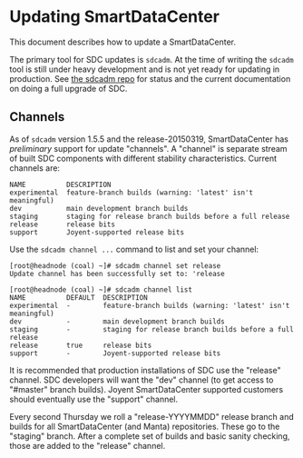 # Updating SmartDataCenter

This document describes how to update a SmartDataCenter.

The primary tool for SDC updates is `sdcadm`. At the time of writing the
`sdcadm` tool is still under heavy development and is not yet ready for updating
in production. See [the sdcadm repo](https://github.com/joyent/sdcadm#readme)
for status and the current documentation on doing a full upgrade of SDC.


## Channels

As of `sdcadm` version 1.5.5 and the release-20150319, SmartDataCenter has
*preliminary* support for update "channels". A "channel" is separate stream of
built SDC components with different stability characteristics. Current channels
are:

    NAME          DESCRIPTION
    experimental  feature-branch builds (warning: 'latest' isn't meaningful)
    dev           main development branch builds
    staging       staging for release branch builds before a full release
    release       release bits
    support       Joyent-supported release bits

Use the `sdcadm channel ...` command to list and set your channel:


    [root@headnode (coal) ~]# sdcadm channel set release
    Update channel has been successfully set to: 'release

    [root@headnode (coal) ~]# sdcadm channel list
    NAME          DEFAULT  DESCRIPTION
    experimental  -        feature-branch builds (warning: 'latest' isn't meaningful)
    dev           -        main development branch builds
    staging       -        staging for release branch builds before a full release
    release       true     release bits
    support       -        Joyent-supported release bits

It is recommended that production installations of SDC use the "release"
channel. SDC developers will want the "dev" channel (to get access to
"#master" branch builds). Joyent SmartDataCenter supported customers should
eventually use the "support" channel.

Every second Thursday we roll a "release-YYYYMMDD" release branch and
builds for all SmartDataCenter (and Manta) repositories. These go to the
"staging" branch. After a complete set of builds and basic sanity checking,
those are added to the "release" channel.
